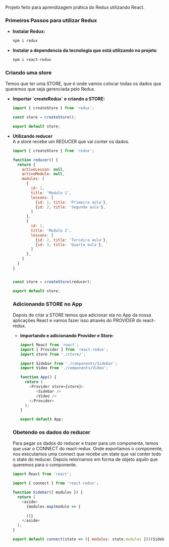 Projeto feito para aprendizagem prática do Redux utilizando React.

### Primeiros Passos para utilizar Redux
<ul>
  <li>
    <strong>Instalar Redux:</strong>
    
```sh
npm i redux
```
     
  </li>
  <li>
    <strong>Instalar a dependencia da tecnologia que está utilizando no projeto</strong>
  
```sh
npm i react-redux
```
    
  </li>
</ul>

### Criando uma store
Temos que ter uma STORE, que é onde vamos colocar todas os dados que queremos que seja gerenciada pelo Redux.
<ul>
  <li>
    <strong>Importar `createRedux` e criando a STORE:</strong>
    
```javascript
import { createStore } from 'redux';

const store = createStore();

export default store;
```
     
  </li>
  <li>
    <strong>Utilizando reducer</strong>
  <br/>
  A a store recebe um REDUCER que vai conter os dados.
    
```javascript
import { createStore } from 'redux';

function reducer() {
  return {
    activeLesson: null,
    activeModule: null,
    modules: [
      {
        id: 1,
        title: 'Modulo 1',
        lessons: [
          {id: 1, title: 'Primeira aula'},
          {id: 2, title: 'Segunda aula'},
        ]
      },
      {
        id: 1,
        title: 'Modulo 2',
        lessons: [
          {id: 2, title: 'Terceira aula'},
          {id: 3, title: 'Quarta aula'},
        ]
      },
    ]
  }
}


const store = createStore(reducer);

export default store;

```

### Adicionando STORE no App
Depois de criar a STORE temos que adicionar ela no App da nossa aplicações React e vamos fazer isso através do PROVIDER do react-redux.
<ul>
  <li>
    <strong>Importando e adicionando Provider e Store:</strong>
    
```javascript
import React from 'react';
import { Provider } from 'react-redux';
import store from './store/';

import Sidebar from './components/Sidebar';
import Video from './components/Video';

function App() {
  return (
    <Provider store={store}>
       <Sidebar />
       <Video />
    </Provider>
  );
}

export default App;
```
     
  </li>
</ul>

### Obetendo os dados do reducer
Para pegar os dados do reducer e trazer para um componente, temos que usar o CONNECT do react-redux.
Onde exportamos o componente, nos executamos uma connect que recebe um state que vai conter todo o state do reducer.
Depois retornamos em forma de objeto aquilo que queremos para o componente.

```javascript
import React from 'react';

import { connect } from 'react-redux';

function Sidebar({ modules }) {
  return (
    <aside>
      {modules.map(module => {   
      
      ))}
    </aside>
  );
}

export default connect(state => ({ modules: state.modules }))(Sidebar);
```
 
